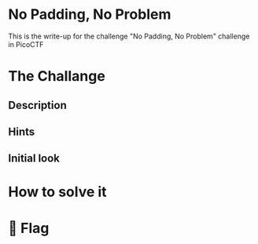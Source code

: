 # No Padding, No Problem
This is the write-up for the challenge "No Padding, No Problem" challenge in PicoCTF

# The Challange
## Description

## Hints


## Initial look

# How to solve it

# 🎉 Flag


